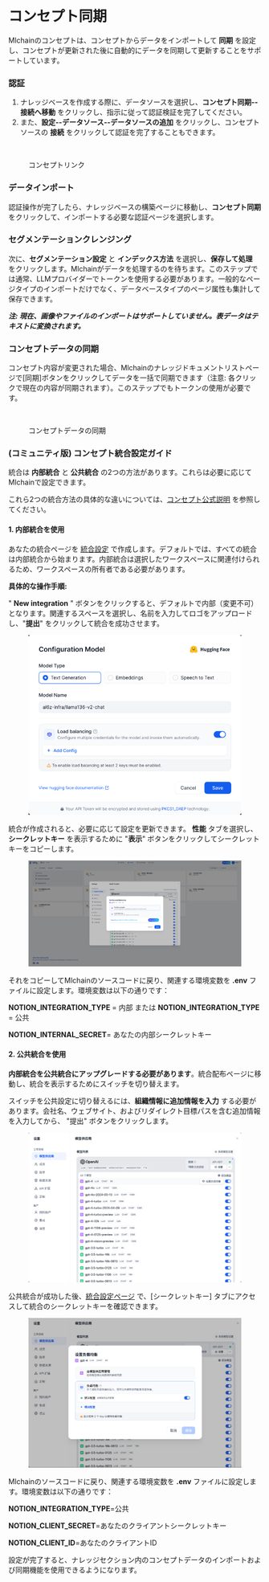 # コンセプト同期

Mlchainのコンセプトは、コンセプトからデータをインポートして **同期** を設定し、コンセプトが更新された後に自動的にデータを同期して更新することをサポートしています。

### 認証

1. ナレッジベースを作成する際に、データソースを選択し、**コンセプト同期--接続へ移動** をクリックし、指示に従って認証検証を完了してください。
2. また、**設定--データソース--データソースの追加** をクリックし、コンセプトソースの **接続** をクリックして認証を完了することもできます。

<figure><img src="../../.gitbook/assets/notion-connect.png" alt=""><figcaption><p>コンセプトリンク</p></figcaption></figure>

### データインポート

認証操作が完了したら、ナレッジベースの構築ページに移動し、**コンセプト同期** をクリックして、インポートする必要な認証ページを選択します。

### セグメンテーションクレンジング

次に、**セグメンテーション設定** と **インデックス方法** を選択し、**保存して処理** をクリックします。Mlchainがデータを処理するのを待ちます。このステップでは通常、LLMプロバイダーでトークンを使用する必要があります。一般的なページタイプのインポートだけでなく、データベースタイプのページ属性も集計して保存できます。

_**注: 現在、画像やファイルのインポートはサポートしていません。表データはテキストに変換されます。**_

### コンセプトデータの同期

コンセプト内容が変更された場合、Mlchainのナレッジドキュメントリストページで[同期]ボタンをクリックしてデータを一括で同期できます（注意: 各クリックで現在の内容が同期されます）。このステップでもトークンの使用が必要です。

<figure><img src="../../.gitbook/assets/sync-notion-data.png" alt=""><figcaption><p>コンセプトデータの同期</p></figcaption></figure>

### (コミュニティ版) コンセプト統合設定ガイド

統合は **内部統合** と **公共統合** の2つの方法があります。これらは必要に応じてMlchainで設定できます。

これら2つの統合方法の具体的な違いについては、[コンセプト公式説明](https://developers.notion.com/docs/authorization) を参照してください。

#### 1. **内部統合を使用**

あなたの統合ページを [統合設定](https://www.notion.so/my-integrations) で作成します。デフォルトでは、すべての統合は内部統合から始まります。内部統合は選択したワークスペースに関連付けられるため、ワークスペースの所有者である必要があります。

**具体的な操作手順:**

" **New integration** " ボタンをクリックすると、デフォルトで内部（変更不可）となります。関連するスペースを選択し、名前を入力してロゴをアップロードし、"**提出**" をクリックして統合を成功させます。

<figure><img src="../../.gitbook/assets/image (4).png" alt=""><figcaption></figcaption></figure>

統合が作成されると、必要に応じて設定を更新できます。 **性能** タブを選択し、 **シークレットキー** を表示するために "**表示**" ボタンをクリックしてシークレットキーをコピーします。

<figure><img src="../../.gitbook/assets/image (1) (1) (1) (1) (1).png" alt=""><figcaption></figcaption></figure>

それをコピーしてMlchainのソースコードに戻り、関連する環境変数を **.env** ファイルに設定します。環境変数は以下の通りです：

**NOTION\_INTEGRATION\_TYPE** = 内部 または **NOTION\_INTEGRATION\_TYPE** = 公共

**NOTION\_INTERNAL\_SECRET**= あなたの内部シークレットキー

#### 2. **公共統合を使用**

**内部統合を公共統合にアップグレードする必要があります**。統合配布ページに移動し、統合を表示するためにスイッチを切り替えます。

スイッチを公共設定に切り替えるには、**組織情報に追加情報を入力** する必要があります。会社名、ウェブサイト、およびリダイレクト目標パスを含む追加情報を入力してから、 "提出" ボタンをクリックします。

<figure><img src="../../.gitbook/assets/image (2) (1) (1).png" alt=""><figcaption></figcaption></figure>

公共統合が成功した後、[統合設定ページ](https://www.notion.so/my-integrations) で、[シークレットキー] タブにアクセスして統合のシークレットキーを確認できます。

<figure><img src="../../.gitbook/assets/image (3) (1) (1).png" alt=""><figcaption></figcaption></figure>

Mlchainのソースコードに戻り、関連する環境変数を **.env** ファイルに設定します。環境変数は以下の通りです：

**NOTION\_INTEGRATION\_TYPE**=公共

**NOTION\_CLIENT\_SECRET**=あなたのクライアントシークレットキー

**NOTION\_CLIENT\_ID**=あなたのクライアントID

設定が完了すると、ナレッジセクション内のコンセプトデータのインポートおよび同期機能を使用できるようになります。